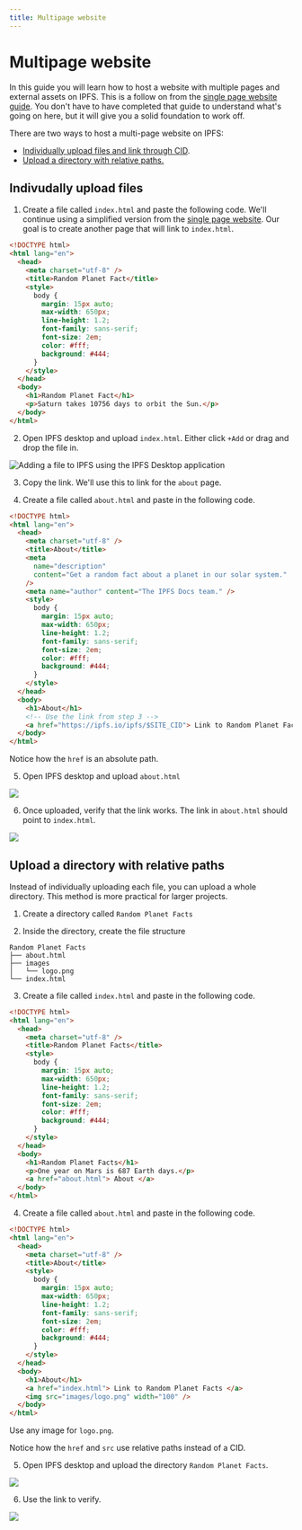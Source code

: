 ```yaml
---
title: Multipage website
---
```


# Multipage website

In this guide you will learn how to host a website with multiple pages and external assets on IPFS. This is a follow on from the [single page website guide](single-page-website). You don't have to have completed that guide to understand what's going on here, but it will give you a solid foundation to work off.

There are two ways to host a multi-page website on IPFS:

- [Individually upload files and link through CID](#individually-upload-files).
- [Upload a directory with relative paths.](upload-a-directory-with-relative-paths)

## Indivudally upload files

1. Create a file called `index.html` and paste the following code. We'll continue using a simplified version from the [single page website](how-to/websites-on-ipfs/single-page-website/#add-your-site). Our goal is to create another page that will link to `index.html`.

```html
<!DOCTYPE html>
<html lang="en">
  <head>
    <meta charset="utf-8" />
    <title>Random Planet Fact</title>
    <style>
      body {
        margin: 15px auto;
        max-width: 650px;
        line-height: 1.2;
        font-family: sans-serif;
        font-size: 2em;
        color: #fff;
        background: #444;
      }
    </style>
  </head>
  <body>
    <h1>Random Planet Fact</h1>
    <p>Saturn takes 10756 days to orbit the Sun.</p>
  </body>
</html>
```

2. Open IPFS desktop and upload `index.html`. Either click `+Add` or drag and drop the file in.

![Adding a file to IPFS using the IPFS Desktop application](./images/multipage-website/upload-file.gif)

3. Copy the link. We'll use this to link for the `about` page.

4. Create a file called `about.html` and paste in the following code.

```html
<!DOCTYPE html>
<html lang="en">
  <head>
    <meta charset="utf-8" />
    <title>About</title>
    <meta
      name="description"
      content="Get a random fact about a planet in our solar system."
    />
    <meta name="author" content="The IPFS Docs team." />
    <style>
      body {
        margin: 15px auto;
        max-width: 650px;
        line-height: 1.2;
        font-family: sans-serif;
        font-size: 2em;
        color: #fff;
        background: #444;
      }
    </style>
  </head>
  <body>
    <h1>About</h1>
    <!-- Use the link from step 3 -->
    <a href="https://ipfs.io/ipfs/$SITE_CID"> Link to Random Planet Facts </a>
  </body>
</html>
```

Notice how the `href` is an absolute path.

5. Open IPFS desktop and upload `about.html`

![](./images/multipage-website/upload-about.gif)

6. Once uploaded, verify that the link works. The link in `about.html` should point to `index.html`.

![](./images/multipage-website/link-file.gif)

## Upload a directory with relative paths

Instead of individually uploading each file, you can upload a whole directory. This method is more practical for larger projects.

1. Create a directory called `Random Planet Facts`

2. Inside the directory, create the file structure

```
Random Planet Facts
├── about.html
├── images
│   └── logo.png
└── index.html
```

3. Create a file called `index.html` and paste in the following code.

```html
<!DOCTYPE html>
<html lang="en">
  <head>
    <meta charset="utf-8" />
    <title>Random Planet Facts</title>
    <style>
      body {
        margin: 15px auto;
        max-width: 650px;
        line-height: 1.2;
        font-family: sans-serif;
        font-size: 2em;
        color: #fff;
        background: #444;
      }
    </style>
  </head>
  <body>
    <h1>Random Planet Facts</h1>
    <p>One year on Mars is 687 Earth days.</p>
    <a href="about.html"> About </a>
  </body>
</html>
```

4. Create a file called `about.html` and paste in the following code.

```html
<!DOCTYPE html>
<html lang="en">
  <head>
    <meta charset="utf-8" />
    <title>About</title>
    <style>
      body {
        margin: 15px auto;
        max-width: 650px;
        line-height: 1.2;
        font-family: sans-serif;
        font-size: 2em;
        color: #fff;
        background: #444;
      }
    </style>
  </head>
  <body>
    <h1>About</h1>
    <a href="index.html"> Link to Random Planet Facts </a>
    <img src="images/logo.png" width="100" />
  </body>
</html>
```

Use any image for `logo.png`.

Notice how the `href` and `src` use relative paths instead of a CID.

5. Open IPFS desktop and upload the directory `Random Planet Facts`.

![](./images/multipage-website/upload-folder.gif)

6. Use the link to verify.

![](./images/multipage-website/link-folder.gif)
